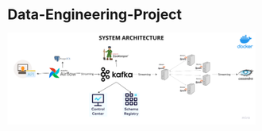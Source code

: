 # Data-Engineering-Project
<img src="architecture/Data engineering architecture.png" alt="Architecture" width="500"/>
